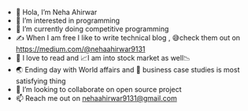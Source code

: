 - 👋 Hola, I’m Neha Ahirwar
- 👀 I’m interested in programming
- 🌱 I’m currently doing competitive programming
- ✍ When I am free I like to write technical blog , 😅check them out on https://medium.com/@nehaahirwar9131
- 📗 I love to read and 📈I am into stock market as well📉
- 🌏 Ending day with World affairs and 🤑 business case studies is most satisfying thing
- 💞️ I’m looking to collaborate on open source project
- 📫 Reach me out on nehaahirwar9131@gmail.com

<!---
neha-ahirwar/neha-ahirwar is a ✨ special ✨ repository because its `README.md` (this file) appears on your GitHub profile.
You can click the Preview link to take a look at your changes.
--->
